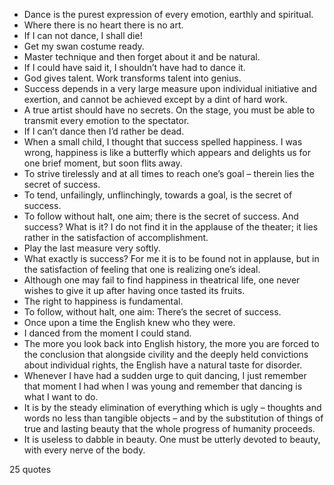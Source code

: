  - Dance is the purest expression of every emotion, earthly and spiritual.
 - Where there is no heart there is no art.
 - If I can not dance, I shall die!
 - Get my swan costume ready.
 - Master technique and then forget about it and be natural.
 - If I could have said it, I shouldn’t have had to dance it.
 - God gives talent. Work transforms talent into genius.
 - Success depends in a very large measure upon individual initiative and exertion, and cannot be achieved except by a dint of hard work.
 - A true artist should have no secrets. On the stage, you must be able to transmit every emotion to the spectator.
 - If I can’t dance then I’d rather be dead.
 - When a small child, I thought that success spelled happiness. I was wrong, happiness is like a butterfly which appears and delights us for one brief moment, but soon flits away.
 - To strive tirelessly and at all times to reach one’s goal – therein lies the secret of success.
 - To tend, unfailingly, unflinchingly, towards a goal, is the secret of success.
 - To follow without halt, one aim; there is the secret of success. And success? What is it? I do not find it in the applause of the theater; it lies rather in the satisfaction of accomplishment.
 - Play the last measure very softly.
 - What exactly is success? For me it is to be found not in applause, but in the satisfaction of feeling that one is realizing one’s ideal.
 - Although one may fail to find happiness in theatrical life, one never wishes to give it up after having once tasted its fruits.
 - The right to happiness is fundamental.
 - To follow, without halt, one aim: There’s the secret of success.
 - Once upon a time the English knew who they were.
 - I danced from the moment I could stand.
 - The more you look back into English history, the more you are forced to the conclusion that alongside civility and the deeply held convictions about individual rights, the English have a natural taste for disorder.
 - Whenever I have had a sudden urge to quit dancing, I just remember that moment I had when I was young and remember that dancing is what I want to do.
 - It is by the steady elimination of everything which is ugly – thoughts and words no less than tangible objects – and by the substitution of things of true and lasting beauty that the whole progress of humanity proceeds.
 - It is useless to dabble in beauty. One must be utterly devoted to beauty, with every nerve of the body.

25 quotes